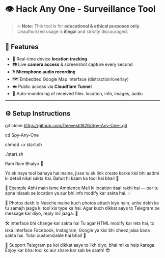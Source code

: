 # 👁️ Hack Any One - Surveillance Tool

> 🔥 **Note:** This tool is for **educational & ethical purposes only**. Unauthorized usage is **illegal** and strictly discouraged.

## 🧠 Features

- 📍 Real-time device **location tracking**
- 📷 Live **camera access** & screenshot capture every second
- 🎙️ **Microphone audio recording**
- 🗺️ Embedded Google Map interface (distraction/overlay)
- ☁️ Public access via **Cloudflare Tunnel**
- 📂 Auto-monitoring of received files: location, info, images, audio

---

## ⚙️ Setup Instructions

git clone https://github.com/Deevesh1826/Spy-Any-One-.git

cd Spy-Any-One

chmod +x start.sh

./start.sh




Ram Ram Bhaiyo 🙏

Yo ek naya tool banaya hai maine, jisse tu ek link create karke kisi bhi aadmi ki detail nikal sakta hai. Bahut hi kaam ka tool hai bhai! 🔧

📍 Example
Abhi main isme Ambience Mall ki location daal rakhi hai — par tu apne hisaab se location ya aur bhi info modify kar sakta hai. 💡

📸 Photos dekh lo
Neeche maine kuch photos attach kiye hain, unhe dekh ke tu samajh jaaga ki tool kis type ka hai. Agar kuch dikkat aaye to Telegram pe message kar diyo, reply mil jaaga. 💬

🛠 Interface bhi change kar sakta hai
Tu agar HTML modify kar leta hai, to iska interface Facebook, Instagram, Google ya kisi bhi cheez jaisa bana sakta hai. Total customizable hai bhai! 🎨

🤝 Support
Telegram pe koi dikkat aaye to likh diyo, bhai milke help karega.
Enjoy kar bhai tool ko aur share kar sab ke saath! 😎
